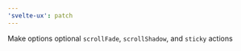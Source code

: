 ```yaml
---
'svelte-ux': patch
---
```


Make options optional `scrollFade`, `scrollShadow`, and `sticky` actions
